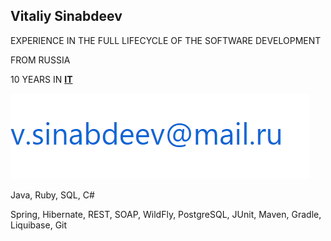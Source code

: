 ## Vitaliy Sinabdeev


EXPERIENCE IN THE FULL LIFECYCLE OF THE SOFTWARE DEVELOPMENT


FROM RUSSIA 



10 YEARS IN **[IT](https://en.wikipedia.org/wiki/Information_technology)**

 

![](m.png)



Java, Ruby, SQL, C#



Spring, Hibernate, REST, SOAP, WildFly, PostgreSQL, JUnit, Maven, Gradle, Liquibase, Git 
